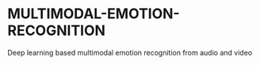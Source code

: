 # MULTIMODAL-EMOTION-RECOGNITION
Deep learning based multimodal emotion recognition from audio and video
